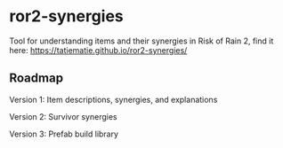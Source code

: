 # ror2-synergies
Tool for understanding items and their synergies in Risk of Rain 2, find it here: https://tatiematie.github.io/ror2-synergies/

## Roadmap
Version 1: Item descriptions, synergies, and explanations

Version 2: Survivor synergies

Version 3: Prefab build library
